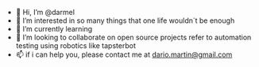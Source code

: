 - 👋 Hi, I’m @darmel
- 👀 I’m interested in so many things that one life wouldn´t be enough
- 🌱 I’m currently learning 
- 💞️ I’m looking to collaborate on open source projects refer to automation testing using robotics like tapsterbot
- 📫 if i can help you, please contact me at dario.martin@gmail.com

<!---
darmel/darmel is a ✨ special ✨ repository because its `README.md` (this file) appears on your GitHub profile.
You can click the Preview link to take a look at your changes.
--->
